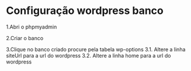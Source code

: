 # Configuração wordpress banco

1.Abri o phpmyadmin 

2.Criar o banco 

3.Clique no banco criado  procure pela tabela wp-options 
  3.1. Altere a linha siteUrl para a url do wordpress 
  3.2. Altere a linha home para a url do wordpress 
  
 
